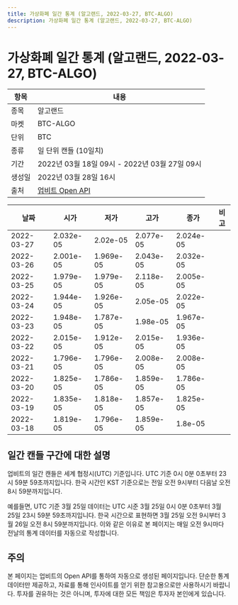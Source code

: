 ```yaml
---
title: 가상화폐 일간 통계 (알고랜드, 2022-03-27, BTC-ALGO)
description: 가상화폐 일간 통계 (알고랜드, 2022-03-27, BTC-ALGO)
---
```



가상화폐 일간 통계 (알고랜드, 2022-03-27, BTC-ALGO)
===

|항목|내용|
|--|--|
|종목|알고랜드|
|마켓|BTC-ALGO|
|단위|BTC|
|종류|일 단위 캔들 (10일치)|
|기간|2022년 03월 18일 09시 - 2022년 03월 27일 09시|
|생성일|2022년 03월 28일 16시|
|출처|[업비트 Open API](https://docs.upbit.com)|


|날짜|시가|저가|고가|종가|비고|
|--|--|--|--|--|--|
|2022-03-27|2.032e-05|2.02e-05|2.077e-05|2.024e-05|    |
|2022-03-26|2.001e-05|1.969e-05|2.043e-05|2.032e-05|    |
|2022-03-25|1.979e-05|1.979e-05|2.118e-05|2.005e-05|    |
|2022-03-24|1.944e-05|1.926e-05|2.05e-05|2.022e-05|    |
|2022-03-23|1.948e-05|1.787e-05|1.98e-05|1.967e-05|    |
|2022-03-22|2.015e-05|1.912e-05|2.015e-05|1.936e-05|    |
|2022-03-21|1.796e-05|1.796e-05|2.008e-05|2.008e-05|    |
|2022-03-20|1.825e-05|1.786e-05|1.859e-05|1.786e-05|    |
|2022-03-19|1.835e-05|1.818e-05|1.857e-05|1.825e-05|    |
|2022-03-18|1.819e-05|1.796e-05|1.859e-05|1.8e-05|    |


일간 캔들 구간에 대한 설명
---


업비트의 일간 캔들은 세계 협정시(UTC) 기준입니다. 
UTC 기준 0시 0분 0초부터 23시 59분 59초까지입니다. 
한국 시간인 KST 기준으로는 전일 오전 9시부터 다음날 오전 8시 59분까지입니다. 


예를들면, UTC 기준 3월 25일 데이터는 UTC 시준 3월 25일 0시 0분 0초부터 3월 25일 23시 59분 59초까지입니다. 
한국 시간으로 표현하면 3월 25일 오전 9시부터 3월 26일 오전 8시 59분까지입니다. 
이와 같은 이유로 본 페이지는 매일 오전 9시마다 전날의 통계 데이터를 자동으로 작성합니다. 


주의
---


본 페이지는 업비트의 Open API를 통하여 자동으로 생성된 페이지입니다. 
단순한 통계 데이터만 제공하고, 자료를 통해 인사이트를 얻기 위한 참고용으로만 사용하시기 바랍니다. 
투자를 권유하는 것은 아니며, 투자에 대한 모든 책임은 투자자 본인에게 있습니다. 
